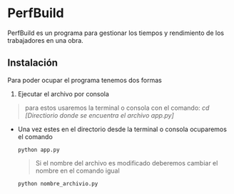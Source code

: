 # PerfBuild
PerfBuild es un programa para gestionar los tiempos y rendimiento de los trabajadores en una obra.

## Instalación
Para poder ocupar el programa tenemos dos formas

1. Ejecutar el archivo por consola
> para estos usaremos la terminal o consola con el comando: _cd [Directiorio donde se encuentra el archivo app.py]_
  - Una vez estes en el directorio desde la terminal o consola ocuparemos el comando
    ```
    python app.py
    ```
    > Si el nombre del archivo es modificado deberemos cambiar el nombre en el comando igual
    ```
    python nombre_archivio.py
    ```
